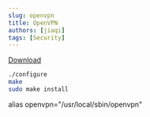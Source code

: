 ```yaml
---
slug: openvpn
title: OpenVPN
authors: [jiaqi]
tags: [Security]
---
```


<!--truncate-->

[Download](https://openvpn.net/community-downloads/)

```bash
./configure
make
sudo make install
```

alias openvpn="/usr/local/sbin/openvpn"
